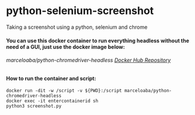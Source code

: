 # python-selenium-screenshot
Taking a screenshot using a python, selenium and chrome

#### You can use this docker container to run everything headless without the need of a GUI, just use the docker image below:
###### marceloaba/python-chromedriver-headless [Docker Hub Repository](https://hub.docker.com/repository/docker/marceloaba/python-chromedriver-headless)


#### How to run the container and script:
```
docker run -dit -w /script -v ${PWD}:/script marceloaba/python-chromedriver-headless
docker exec -it entercontainerid sh
python3 screenshot.py
```
